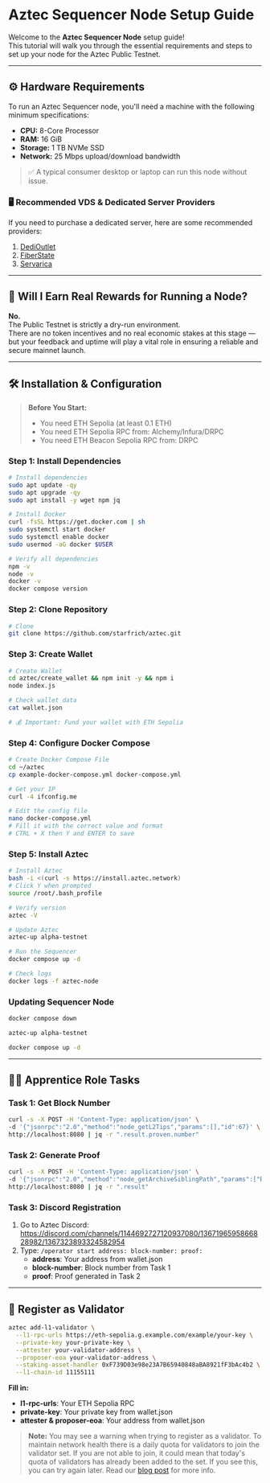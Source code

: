 # Aztec Sequencer Node Setup Guide

Welcome to the **Aztec Sequencer Node** setup guide!  
This tutorial will walk you through the essential requirements and steps to set up your node for the Aztec Public Testnet.

---

## ⚙️ Hardware Requirements

To run an Aztec Sequencer node, you'll need a machine with the following minimum specifications:

- **CPU:** 8-Core Processor
- **RAM:** 16 GiB
- **Storage:** 1 TB NVMe SSD
- **Network:** 25 Mbps upload/download bandwidth

> ✅ A typical consumer desktop or laptop can run this node without issue.

### 🖥️ Recommended VDS & Dedicated Server Providers

If you need to purchase a dedicated server, here are some recommended providers:

1. [DediOutlet](https://dedioutlet.com/secure/aff.php?aff=154)
2. [FiberState](https://billing.fiberstate.com/aff.php?aff=175)
3. [Servarica](https://clients.servarica.com/aff.php?aff=973)

---

## 💸 Will I Earn Real Rewards for Running a Node?

**No.**  
The Public Testnet is strictly a dry-run environment.  
There are no token incentives and no real economic stakes at this stage — but your feedback and uptime will play a vital role in ensuring a reliable and secure mainnet launch.

---

## 🛠️ Installation & Configuration

> **Before You Start:**  
> - You need ETH Sepolia (at least 0.1 ETH)
> - You need ETH Sepolia RPC from: Alchemy/Infura/DRPC
> - You need ETH Beacon Sepolia RPC from: DRPC

### Step 1: Install Dependencies

```bash
# Install dependencies
sudo apt update -qy
sudo apt upgrade -qy
sudo apt install -y wget npm jq

# Install Docker
curl -fsSL https://get.docker.com | sh
sudo systemctl start docker
sudo systemctl enable docker
sudo usermod -aG docker $USER

# Verify all dependencies
npm -v
node -v
docker -v
docker compose version
```

### Step 2: Clone Repository

```bash
# Clone
git clone https://github.com/starfrich/aztec.git
```

### Step 3: Create Wallet

```bash
# Create Wallet
cd aztec/create_wallet && npm init -y && npm i
node index.js

# Check wallet data
cat wallet.json

# 💰 Important: Fund your wallet with ETH Sepolia
```

### Step 4: Configure Docker Compose

```bash
# Create Docker Compose File
cd ~/aztec
cp example-docker-compose.yml docker-compose.yml

# Get your IP
curl -4 ifconfig.me

# Edit the config file
nano docker-compose.yml
# Fill it with the correct value and format
# CTRL + X then Y and ENTER to save
```

### Step 5: Install Aztec

```bash
# Install Aztec
bash -i <(curl -s https://install.aztec.network)
# Click Y when prompted
source /root/.bash_profile

# Verify version
aztec -V

# Update Aztec
aztec-up alpha-testnet

# Run the Sequencer
docker compose up -d

# Check logs
docker logs -f aztec-node
```

### Updating Sequencer Node
```bash
docker compose down
```

```bash
aztec-up alpha-testnet
```

```bash
docker compose up -d
```

---

## 🧑‍🔧 Apprentice Role Tasks

### Task 1: Get Block Number

```bash
curl -s -X POST -H 'Content-Type: application/json' \
-d '{"jsonrpc":"2.0","method":"node_getL2Tips","params":[],"id":67}' \
http://localhost:8080 | jq -r ".result.proven.number"
```

### Task 2: Generate Proof

```bash
curl -s -X POST -H 'Content-Type: application/json' \
-d '{"jsonrpc":"2.0","method":"node_getArchiveSiblingPath","params":["BLOCK_NUMBER","BLOCK_NUMBER"],"id":67}' \
http://localhost:8080 | jq -r ".result"
```

### Task 3: Discord Registration

1. Go to Aztec Discord: https://discord.com/channels/1144692727120937080/1367196595866828982/1367323893324582954
2. Type: `/operator start address: block-number: proof:`
   - **address**: Your address from wallet.json
   - **block-number**: Block number from Task 1
   - **proof**: Proof generated in Task 2

---

## 🔐 Register as Validator

```bash
aztec add-l1-validator \
  --l1-rpc-urls https://eth-sepolia.g.example.com/example/your-key \
  --private-key your-private-key \
  --attester your-validator-address \
  --proposer-eoa your-validator-address \
  --staking-asset-handler 0xF739D03e98e23A7B65940848aBA8921fF3bAc4b2 \
  --l1-chain-id 11155111
```

**Fill in:**
- **l1-rpc-urls**: Your ETH Sepolia RPC
- **private-key**: Your private key from wallet.json
- **attester & proposer-eoa**: Your address from wallet.json

> **Note:** You may see a warning when trying to register as a validator. To maintain network health there is a daily quota for validators to join the validator set. If you are not able to join, it could mean that today's quota of validators has already been added to the set. If you see this, you can try again later. Read our [blog post](https://aztec.network/blog/what-is-aztec-testnet) for more info.